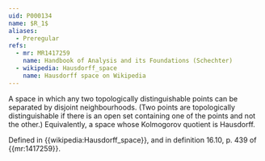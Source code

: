 ```yaml
---
uid: P000134
name: $R_1$
aliases:
  - Preregular
refs:
  - mr: MR1417259
    name: Handbook of Analysis and its Foundations (Schechter)
  - wikipedia: Hausdorff_space
    name: Hausdorff space on Wikipedia
---
```


A space in which any two topologically distinguishable points can be separated by disjoint neighbourhoods. (Two points are topologically distinguishable if there is an open set containing one of the points and not the other.)  Equivalently, a space whose Kolmogorov quotient is Hausdorff.

Defined in {{wikipedia:Hausdorff_space}}, and in definition 16.10, p. 439 of {{mr:1417259}}.
